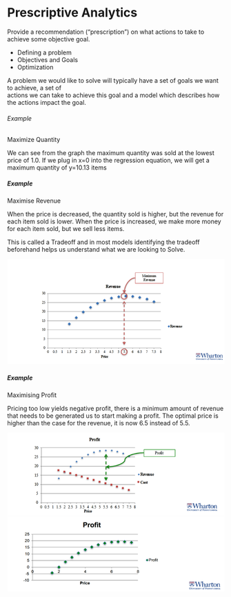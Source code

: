 # Prescriptive Analytics

Provide a recommendation (“prescription”) on what actions to take to achieve some objective goal.
   - Defining a problem
   - Objectives and Goals
   - Optimization 
   
A problem we would like to solve will typically have a set of goals we want to achieve, a set of  
actions we can take to achieve this goal and a model which describes how the actions impact the goal.

###### Example

Maximize Quantity

We can see from the graph the maximum quantity was sold at the lowest price of 1.0.
If we plug in x=0 into the regression equation, we will get a maximum quantity of y=10.13 items

##### Example 

Maximise Revenue

When the price is decreased, the quantity sold is higher, but the revenue for each item sold is lower.
When the price is increased, we make more money for each item sold, but we sell less items.

This is called a Tradeoff  and in most models identifying the tradeoff beforehand helps us understand what we are looking to Solve.

![](/Z_imgs/15.png)

##### Example 

Maximising Profit

Pricing too low yields negative profit, there is a minimum amount of revenue that needs to be generated us to start making  a profit.
The optimal price is higher than the case for the revenue, it is now 6.5 instead of 5.5.

![](/Z_imgs/16.png)
![](/Z_imgs/17.png)
